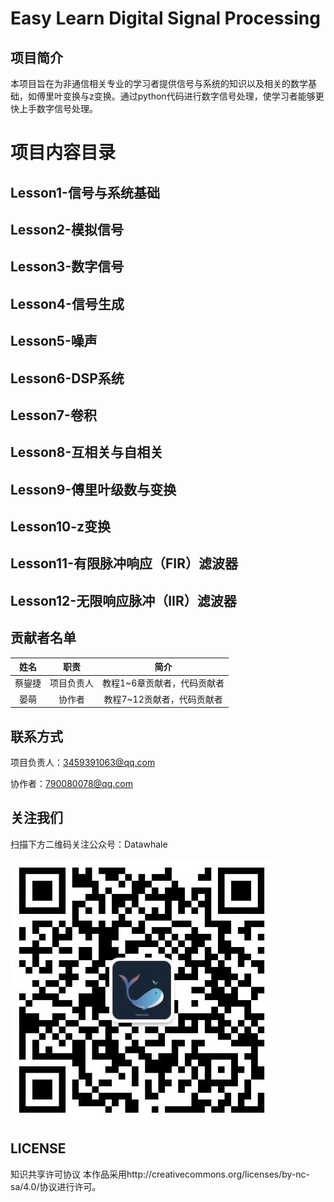 # Easy Learn Digital Signal Processing

## 项目简介
本项目旨在为非通信相关专业的学习者提供信号与系统的知识以及相关的数学基础，如傅里叶变换与z变换。通过python代码进行数字信号处理，使学习者能够更快上手数字信号处理。

# 项目内容目录

## Lesson1-信号与系统基础

## Lesson2-模拟信号

## Lesson3-数字信号

## Lesson4-信号生成

## Lesson5-噪声

## Lesson6-DSP系统

## Lesson7-卷积

## Lesson8-互相关与自相关

## Lesson9-傅里叶级数与变换

## Lesson10-z变换

## Lesson11-有限脉冲响应（FIR）滤波器

## Lesson12-无限响应脉冲（IIR）滤波器


## 贡献者名单
| 姓名 | 职责 | 简介 |
|:------:|:------:|:------:|
| 蔡鋆捷 | 项目负责人 | 教程1~6章贡献者，代码贡献者 |
| 晏萌 | 协作者 | 教程7~12贡献者，代码贡献者|

## 联系方式
项目负责人：3459391063@qq.com

协作者：790080078@qq.com

## 关注我们
扫描下方二维码关注公众号：Datawhale

   ![](./image/datawhale.jpg)

## LICENSE
知识共享许可协议
本作品采用http://creativecommons.org/licenses/by-nc-sa/4.0/协议进行许可。

